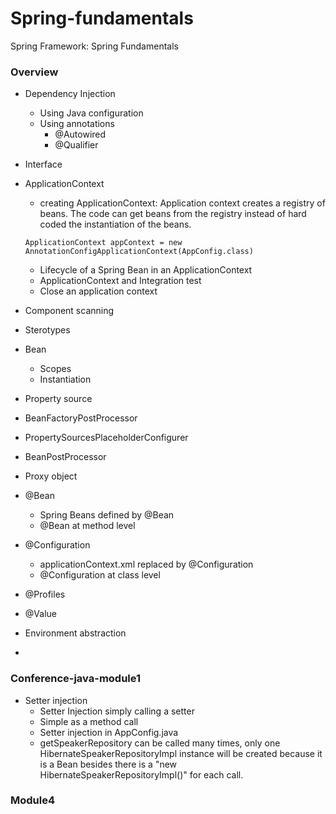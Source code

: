 # Spring-fundamentals
Spring Framework: Spring Fundamentals

### Overview
* Dependency Injection
  * Using Java configuration
  * Using annotations
     * @Autowired
     * @Qualifier
* Interface
* ApplicationContext
  * creating ApplicationContext: Application context creates a registry of beans. The code can get beans from the registry instead of hard coded the instantiation of the beans.
  ```
  ApplicationContext appContext = new AnnotationConfigApplicationContext(AppConfig.class)
  ```
  
  * Lifecycle of a Spring Bean in an ApplicationContext
  * ApplicationContext and Integration test
  * Close an application context
* Component scanning
* Sterotypes
* Bean
  * Scopes
  * Instantiation
* Property source
* BeanFactoryPostProcessor
* PropertySourcesPlaceholderConfigurer
* BeanPostProcessor
* Proxy object
* @Bean
  * Spring Beans defined by @Bean
  * @Bean at method level
* @Configuration
  * applicationContext.xml replaced by @Configuration
  * @Configuration at class level
* @Profiles
* @Value
* Environment abstraction
* 


### Conference-java-module1
* Setter injection
  * Setter Injection simply calling a setter
  * Simple as a method call
  * Setter injection in AppConfig.java
  * getSpeakerRepository can be called many times, only one HibernateSpeakerRepositoryImpl instance will be created because it is a Bean besides there is a "new HibernateSpeakerRepositoryImpl()" for each call.

### Module4


